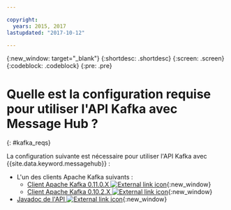 ```yaml
---

copyright:
  years: 2015, 2017
lastupdated: "2017-10-12"

---
```


{:new_window: target="_blank"}
{:shortdesc: .shortdesc}
{:screen: .screen}
{:codeblock: .codeblock}
{:pre: .pre}

# Quelle est la configuration requise pour utiliser l'API Kafka avec Message Hub ?
{: #kafka_reqs}

La configuration suivante est nécessaire pour utiliser l'API Kafka avec {{site.data.keyword.messagehub}} :

* L'un des clients Apache Kafka suivants :
	* [Client Apache Kafka 0.11.0.X ![External link icon](../../icons/launch-glyph.svg "External link icon")](https://www.apache.org/dyn/closer.cgi?path=/kafka/0.11.0.1/kafka_2.11-0.11.0.1.tgz){:new_window}
	* [Client Apache Kafka 0.10.2.X ![External link icon](../../icons/launch-glyph.svg "External link icon")](https://www.apache.org/dyn/closer.cgi?path=/kafka/0.10.2.1/kafka_2.11-0.10.2.1.tgz){:new_window} 
* [Javadoc de l'API ![External link icon](../../icons/launch-glyph.svg "External link icon")](http://kafka.apache.org/0102/javadoc/index.html){:new_window} 

